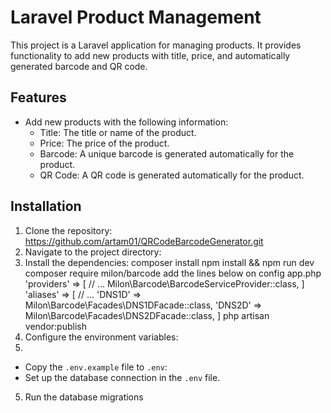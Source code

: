 # Laravel Product Management

This project is a Laravel application for managing products. It provides functionality to add new products with title, price, and automatically generated barcode and QR code.

## Features

- Add new products with the following information:
  - Title: The title or name of the product.
  - Price: The price of the product.
  - Barcode: A unique barcode is generated automatically for the product.
  - QR Code: A QR code  is generated automatically for the product.

## Installation

1. Clone the repository:
https://github.com/artam01/QRCodeBarcodeGenerator.git
2. Navigate to the project directory:
3. Install the dependencies:
  composer install
  npm install && npm run dev
  composer require milon/barcode
add the lines below on config app.php
'providers' => [
    // ...
    Milon\Barcode\BarcodeServiceProvider::class,
]
'aliases' => [
    // ...
    'DNS1D' => Milon\Barcode\Facades\DNS1DFacade::class,
    'DNS2D' => Milon\Barcode\Facades\DNS2DFacade::class,
]
php artisan vendor:publish
5. Configure the environment variables:
6. 
 - Copy the `.env.example` file to `.env`:
 - Set up the database connection in the `.env` file.

5. Run the database migrations 

